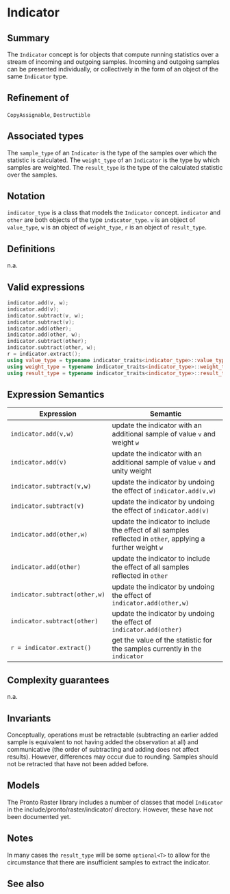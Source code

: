# Indicator

## Summary
The `Indicator` concept is for objects that compute running statistics over a stream of incoming and outgoing samples. Incoming and outgoing samples can be presented individually, or collectively in the form of an object of the same `Indicator` type.

## Refinement of
`CopyAssignable`, `Destructible` 

## Associated types
The `sample_type` of an `Indicator` is the type of the samples over which the statistic is calculated. 
The `weight_type` of an `Indicator` is the type by which samples are weighted. 
The `result_type` is the type of the calculated statistic over the samples. 

## Notation
`indicator_type` is a class that models the `Indicator` concept. 
`indicator` and `other` are both objects of the type `indicator_type`. 
`v` is an object of `value_type`, 
`w` is an object of `weight_type`, 
`r` is an object of `result_type`.

## Definitions
n.a.

## Valid expressions
```cpp
indicator.add(v, w);
indicator.add(v);
indicator.subtract(v, w);
indicator.subtract(v);
indicator.add(other);
indicator.add(other, w);
indicator.subtract(other);
indicator.subtract(other, w);
r = indicator.extract();
using value_type = typename indicator_traits<indicator_type>::value_type;
using weight_type = typename indicator_traits<indicator_type>::weight_type;
using result_type = typename indicator_traits<indicator_type>::result_type;
```

## Expression Semantics
|Expression|Semantic|
|----------|--------|
|`indicator.add(v,w)`|update the indicator with an additional sample of value `v` and weight `w`|
|`indicator.add(v)`|update the indicator with an additional sample of value `v` and unity weight|
|`indicator.subtract(v,w)`|update the indicator by undoing the effect of `indicator.add(v,w)`|
|`indicator.subtract(v)`|update the indicator by undoing the effect of `indicator.add(v)`|
|`indicator.add(other,w)`|update the indicator to include the effect of all samples reflected in `other`, applying a further weight `w`|
|`indicator.add(other)`|update the indicator to include the effect of all samples reflected in `other`|
|`indicator.subtract(other,w)`|update the indicator by undoing the effect of `indicator.add(other,w)`|
|`indicator.subtract(other)`|update the indicator by undoing the effect of `indicator.add(other)`|
|`r = indicator.extract()`|get the value of the statistic for the samples currently in the `indicator`|

## Complexity guarantees
n.a.

## Invariants
Conceptually, operations must be retractable (subtracting an earlier added sample is equivalent to not having added the observation at all) and communicative (the order of subtracting and adding does not affect results). However, differences may occur due to rounding. Samples should not be retracted that have not been added before.

## Models
The Pronto Raster library includes a number of classes that model `Indicator` in the include/pronto/raster/indicator/ directory. However, these have not been documented yet. 
 
## Notes
In many cases the `result_type` will be some `optional<T>` to allow for the circumstance that there are insufficient samples to extract the indicator.
 
## See also
